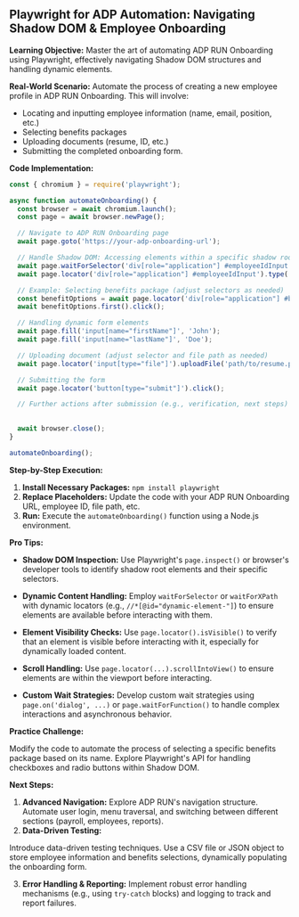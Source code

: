 ##  Playwright for ADP Automation: Navigating Shadow DOM & Employee Onboarding

**Learning Objective:** Master the art of automating ADP RUN Onboarding using Playwright, effectively navigating Shadow DOM structures and handling dynamic elements.

**Real-World Scenario:** Automate the process of creating a new employee profile in ADP RUN Onboarding. This will involve:

*  Locating and inputting employee information (name, email, position, etc.)
*  Selecting benefits packages
*  Uploading documents (resume, ID, etc.)
*  Submitting the completed onboarding form.

**Code Implementation:**

```javascript
const { chromium } = require('playwright');

async function automateOnboarding() {
  const browser = await chromium.launch();
  const page = await browser.newPage();

  // Navigate to ADP RUN Onboarding page
  await page.goto('https://your-adp-onboarding-url');

  // Handle Shadow DOM: Accessing elements within a specific shadow root
  await page.waitForSelector('div[role="application"] #employeeIdInput');
  await page.locator('div[role="application"] #employeeIdInput').type('YOUR_EMPLOYEE_ID');

  // Example: Selecting benefits package (adjust selectors as needed)
  const benefitOptions = await page.locator('div[role="application"] #benefitsContainer button');
  await benefitOptions.first().click();

  // Handling dynamic form elements
  await page.fill('input[name="firstName"]', 'John');
  await page.fill('input[name="lastName"]', 'Doe');

  // Uploading document (adjust selector and file path as needed)
  await page.locator('input[type="file"]').uploadFile('path/to/resume.pdf');

  // Submitting the form
  await page.locator('button[type="submit"]').click();

  // Further actions after submission (e.g., verification, next steps)
  

  await browser.close();
}

automateOnboarding();
```

**Step-by-Step Execution:**

1.  **Install Necessary Packages:**  `npm install playwright`
2.  **Replace Placeholders:** Update the code with your ADP RUN Onboarding URL, employee ID, file path, etc.
3.  **Run:** Execute the `automateOnboarding()` function using a Node.js environment.

**Pro Tips:**

*   **Shadow DOM Inspection:** Use Playwright's `page.inspect()` or browser's developer tools to identify shadow root elements and their specific selectors.
*   **Dynamic Content Handling:** Employ `waitForSelector` or `waitForXPath` with dynamic locators (e.g., `//*[@id="dynamic-element-"]`) to ensure elements are available before interacting with them.
*   **Element Visibility Checks:** Use `page.locator().isVisible()` to verify that an element is visible before interacting with it, especially for dynamically loaded content.


* **Scroll Handling:** Use `page.locator(...).scrollIntoView()` to ensure elements are within the viewport before interacting.
*   **Custom Wait Strategies:** Develop custom wait strategies using `page.on('dialog', ...)` or `page.waitForFunction()` to handle complex interactions and asynchronous behavior.

**Practice Challenge:**

Modify the code to automate the process of selecting a specific benefits package based on its name. Explore Playwright's API for handling checkboxes and radio buttons within Shadow DOM.

**Next Steps:**

1. **Advanced Navigation:**  Explore ADP RUN's navigation structure.  Automate user login, menu traversal, and switching between different sections (payroll, employees, reports).
2. **Data-Driven Testing:**  

Introduce data-driven testing techniques.  Use a CSV file or JSON object to store employee information and benefits selections, dynamically populating the onboarding form.  

3. **Error Handling & Reporting:** Implement robust error handling mechanisms (e.g., using `try-catch` blocks) and logging to track and report failures.



